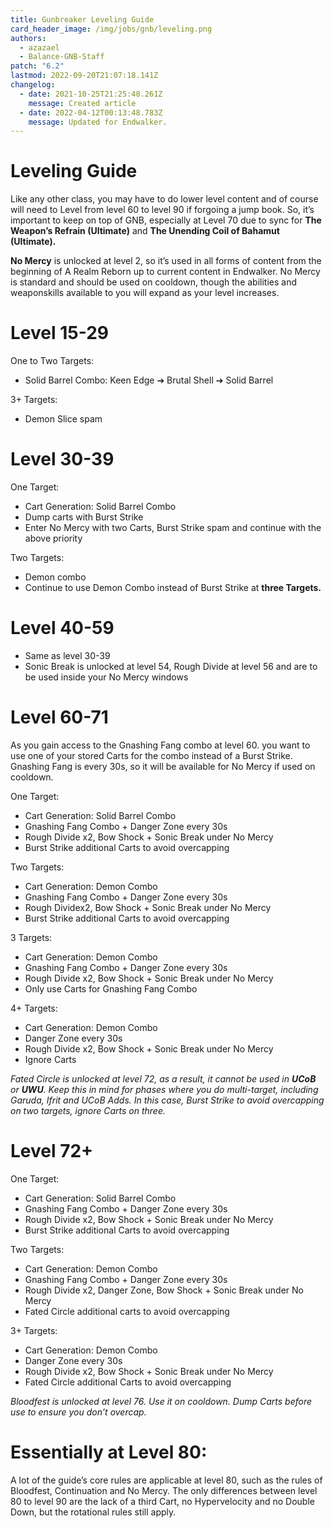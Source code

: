 ```yaml
---
title: Gunbreaker Leveling Guide
card_header_image: /img/jobs/gnb/leveling.png
authors:
  - azazael
  - Balance-GNB-Staff
patch: "6.2"
lastmod: 2022-09-20T21:07:18.141Z
changelog:
  - date: 2021-10-25T21:25:48.261Z
    message: Created article
  - date: 2022-04-12T00:13:48.783Z
    message: Updated for Endwalker.
---
```

# Leveling Guide



Like any other class, you may have to do lower level content and of course will need to Level from level 60 to level 90 if forgoing a jump book. So, it’s important to keep on top of GNB, especially at Level 70 due to sync for **The Weapon’s Refrain (Ultimate)** and **The Unending Coil of Bahamut (Ultimate).**

**No Mercy** is unlocked at level 2, so it’s used in all forms of content from the beginning of A Realm Reborn up to current content in Endwalker. No Mercy is standard and should be used on cooldown, though the abilities and weaponskills available to you will expand as your level increases.



# Level 15-29

One to Two Targets:

* Solid Barrel Combo: Keen Edge ➔ Brutal Shell ➔ Solid Barrel

3+ Targets:

* Demon Slice spam

# Level 30-39

One Target:

* Cart Generation: Solid Barrel Combo
* Dump carts with Burst Strike
* Enter No Mercy with two Carts, Burst Strike spam and continue with the above priority

Two Targets:

* Demon combo
* Continue to use Demon Combo instead of Burst Strike at **three Targets.**

# Level 40-59

* Same as level 30-39
* Sonic Break is unlocked at level 54, Rough Divide at level 56 and are to be used inside your No Mercy windows

# Level 60-71

As you gain access to the Gnashing Fang combo at level 60. you want to use one of your stored Carts for the combo instead of a Burst Strike. Gnashing Fang is every 30s, so it will be available for No Mercy if used on cooldown.



One Target:

* Cart Generation: Solid Barrel Combo
* Gnashing Fang Combo + Danger Zone every 30s
* Rough Divide x2, Bow Shock + Sonic Break under No Mercy
* Burst Strike additional Carts to avoid overcapping



Two Targets:

* Cart Generation: Demon Combo
* Gnashing Fang Combo + Danger Zone every 30s
* Rough Dividex2, Bow Shock + Sonic Break under No Mercy
* Burst Strike additional Carts to avoid overcapping

3 Targets:

* Cart Generation: Demon Combo
* Gnashing Fang Combo + Danger Zone every 30s
* Rough Divide x2, Bow Shock + Sonic Break under No Mercy
* Only use Carts for Gnashing Fang Combo



4+ Targets:

* Cart Generation: Demon Combo
* Danger Zone every 30s
* Rough Divide x2, Bow Shock + Sonic Break under No Mercy
* Ignore Carts

*Fated Circle is unlocked at level 72, as a result, it cannot be used in **UCoB** or **UWU**. Keep this in mind for phases where you do multi-target, including Garuda, Ifrit and UCoB Adds. In this case, Burst Strike to avoid overcapping on two targets, ignore Carts on three.*

# Level 72+

One Target:

* Cart Generation: Solid Barrel Combo
* Gnashing Fang Combo + Danger Zone every 30s
* Rough Divide x2, Bow Shock + Sonic Break under No Mercy
* Burst Strike additional Carts to avoid overcapping

Two Targets:

* Cart Generation: Demon Combo
* Gnashing Fang Combo + Danger Zone every 30s
* Rough Divide x2, Danger Zone, Bow Shock + Sonic Break under No Mercy
* Fated Circle additional carts to avoid overcapping

3+ Targets:

* Cart Generation: Demon Combo
* Danger Zone every 30s
* Rough Divide x2, Bow Shock + Sonic Break under No Mercy
* Fated Circle additional Carts to avoid overcapping

*Bloodfest is unlocked at level 76. Use it on cooldown. Dump Carts before use to ensure you don’t overcap.*



# Essentially at Level 80:



A lot of the guide’s core rules are applicable at level 80, such as the rules of Bloodfest, Continuation and No Mercy. The only differences between level 80 to level 90 are the lack of a third Cart, no Hypervelocity and no Double Down, but the rotational rules still apply.